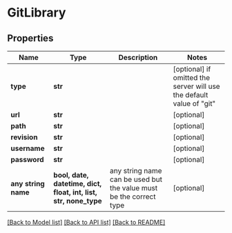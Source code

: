 # GitLibrary


## Properties
Name | Type | Description | Notes
------------ | ------------- | ------------- | -------------
**type** | **str** |  | [optional]  if omitted the server will use the default value of "git"
**url** | **str** |  | [optional] 
**path** | **str** |  | [optional] 
**revision** | **str** |  | [optional] 
**username** | **str** |  | [optional] 
**password** | **str** |  | [optional] 
**any string name** | **bool, date, datetime, dict, float, int, list, str, none_type** | any string name can be used but the value must be the correct type | [optional]

[[Back to Model list]](../README.md#documentation-for-models) [[Back to API list]](../README.md#documentation-for-api-endpoints) [[Back to README]](../README.md)


